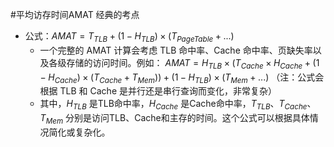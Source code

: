 #平均访存时间AMAT 经典的考点 
*   公式：$AMAT = T_{TLB} + (1 - H_{TLB}) \times (T_{PageTable} + ...)$
    *   一个完整的 AMAT 计算会考虑 TLB 命中率、Cache 命中率、页缺失率以及各级存储的访问时间。例如：
        $AMAT = H_{TLB} \times (T_{Cache} \times H_{Cache} + (1 - H_{Cache}) \times (T_{Cache} + T_{Mem})) + (1 - H_{TLB}) \times (T_{Mem} + ...)$
        （注：公式会根据 TLB 和 Cache 是并行还是串行查询而变化，非常复杂）
    - 其中，$H_{TLB}$ 是TLB命中率，$H_{Cache}$ 是Cache命中率，$T_{TLB}$、$T_{Cache}$、$T_{Mem}$ 分别是访问TLB、Cache和主存的时间。这个公式可以根据具体情况简化或复杂化。